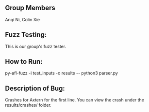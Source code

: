 ## Group Members
Anqi Ni, Colin Xie

## Fuzz Testing:
This is our group's fuzz tester.

## How to Run:
py-afl-fuzz -i test_inputs -o results -- python3 parser.py

## Description of Bug:
Crashes for Axtern for the first line. You can view the crash under the results/crashes/ folder.

